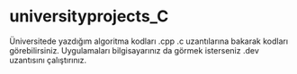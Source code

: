 # universityprojects_C
Üniversitede yazdığım algoritma kodları .cpp .c uzantılarına bakarak kodları görebilirsiniz. Uygulamaları bilgisayarınız da  görmek isterseniz .dev uzantısını çalıştırınız.
